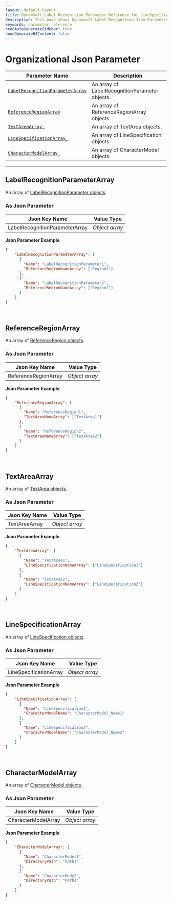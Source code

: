 ```yaml
---
layout: default-layout
title: Dynamsoft Label Recognition Parameter Reference for LineSpecification Object
description: This page shows Dynamsoft Label Recognition Json Parameters for organization.
keywords: parameter reference
needAutoGenerateSidebar: true
needGenerateH3Content: false
---
```


# Organizational Json Parameter

 | Parameter Name | Description |
 | -------------- | ----------- | 
 | [`LabelRecognitionParameterArray`](#labelrecognitionparameterarray) | An array of LabelRecognitionParameter objects. |
 | [`ReferenceRegionArray`](#referenceregionarray) | An array of ReferenceRegionArray objects. |
 | [`TextAreaArray `](#textareaarray) | An array of TextArea objects. |
 | [`LineSpecificationArray `](#linespecificationarray) | An array of LineSpecification objects. |
 | [`CharacterModelArray `](#charactermodelarray) | An array of CharacterModel objects. |

---


## LabelRecognitionParameterArray
An array of [LabelRecognitionParameter objects](label-recognition-parameter/parameter-control.md).  

### As Json Parameter

|	Json Key Name | Value Type |
| --------------- | ---------- |
| LabelRecognitionParameterArray | *Object array* |

**Json Parameter Example**   
```json
{
    "LabelRecognitionParameterArray": [
      {
        "Name": "LabelRecognitionParameter1", 
        "ReferenceRegionNameArray": ["Region1"]
      },
      {
        "Name": "LabelRecognitionParameter2", 
        "ReferenceRegionNameArray": ["Region2"]
      }
    ]
}
```

&nbsp;

## ReferenceRegionArray
An array of [ReferenceRegion objects](reference-region/parameter-control.md).  

### As Json Parameter

|	Json Key Name | Value Type |
| --------------- | ---------- |
| ReferenceRegionArray | *Object array* |

**Json Parameter Example**   
```json
{
    "ReferenceRegionArray": [
      {
        "Name": "ReferenceRegion1", 
        "TextAreaNameArray": ["TextArea1"]
      },
      {
        "Name": "ReferenceRegion2", 
        "TextAreaNameArray": ["TextArea2"]
      }
    ]
}
```

&nbsp;

## TextAreaArray
An array of [TextArea objects](text-area/parameter-control.md).  

### As Json Parameter

|	Json Key Name | Value Type |
| --------------- | ---------- |
| TextAreaArray | *Object array* |

**Json Parameter Example**   
```json
{
    "TextAreaArray": [
      {
        "Name": "TextArea1", 
        "LineSpecificationNameArray": ["LineSpecification1"]
      },
      {
        "Name": "TextArea2", 
        "LineSpecificationNameArray": ["LineSpecification2"]
      }
    ]
}
```

&nbsp;

## LineSpecificationArray
An array of [LineSpecification objects](line-specification/parameter-control.md).  

### As Json Parameter

|	Json Key Name | Value Type |
| --------------- | ---------- |
| LineSpecificationArray | *Object array* |

**Json Parameter Example**   
```json
{
    "LineSpecificationArray": [
      {
        "Name": "LineSpecification1", 
        "CharacterModelName": "CharacterModel_Name1"
      },
      {
        "Name": "LineSpecification2", 
        "CharacterModelName": "CharacterModel_Name2"
      }
    ]
}
```

&nbsp;

## CharacterModelArray
An array of [CharacterModel objects](character-model/parameter-control.md).  

### As Json Parameter

|	Json Key Name | Value Type |
| --------------- | ---------- |
| CharacterModelArray | *Object array* |

**Json Parameter Example**   
```json
{
    "CharacterModelArray": [
      {
        "Name": "CharacterModel1", 
        "DirectoryPath": "Path1"
      },
      {
        "Name": "CharacterMode2", 
        "DirectoryPath": "Path2"
      }
    ]
}
```

&nbsp;

